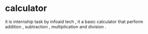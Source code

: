 # calculator
it is internship task by infoaid tech , it a basic calculator that perform addition , subtraction , multiplication and division .
